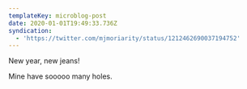 ```yaml
---
templateKey: microblog-post
date: 2020-01-01T19:49:33.736Z
syndication:
  - 'https://twitter.com/mjmoriarity/status/1212462690037194752'
---
```


New year, new jeans!

Mine have sooooo many holes.
